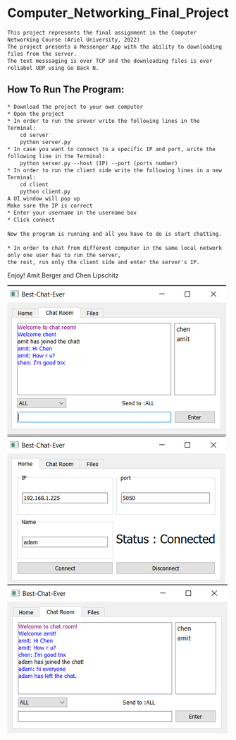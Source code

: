 # Computer_Networking_Final_Project

    This project represents the final assignment in the Computer Networking Course (Ariel University, 2022)
    The project presents a Messenger App with the ability to downloading files from the server.
    The text messsaging is over TCP and the downloading files is over reliabel UDP using Go Back N.


## How To Run The Program:
    * Download the project to your own computer
    * Open the project
    * In order to run the srever write the following lines in the Terminal:
        cd server
        python server.py
    * In case you want to connect to a specific IP and port, write the following line in the Terminal:
        python server.py --host (IP) --port (ports number)
    * In order to run the client side write the following lines in a new Terminal:
        cd client
        python client.py
    A UI window will pop up
    Make sure the IP is correct
    * Enter your username in the username box
    * Click connect
    
    Now the program is running and all you have to do is start chatting.

    * In order to chat from different computer in the same local network only one user has to run the server,
    the rest, run only the client side and enter the server's IP.
    
Enjoy!
Amit Berger and Chen Lipschitz
    
 ![image1](images/chatting.png)
 ![image2](images/adam_connected.png)
 ![image3](images/3chat.png)
